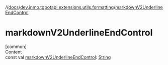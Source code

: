//[docs](../../index.md)/[dev.inmo.tgbotapi.extensions.utils.formatting](index.md)/[markdownV2UnderlineEndControl](markdown-v2-underline-end-control.md)



# markdownV2UnderlineEndControl  
[common]  
Content  
const val [markdownV2UnderlineEndControl](markdown-v2-underline-end-control.md): [String](https://kotlinlang.org/api/latest/jvm/stdlib/kotlin/-string/index.html)  



